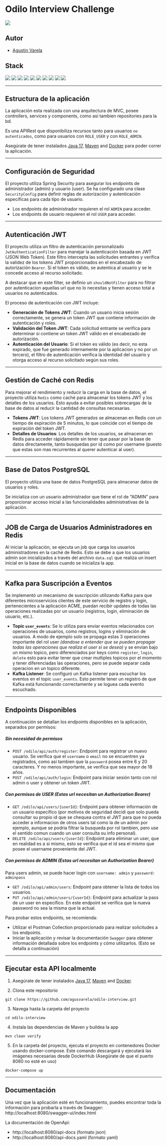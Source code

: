 # Odilo Interview Challenge

![](https://img.shields.io/badge/build-success-brightgreen.svg)

## Autor
- [Agustin Varela](https://www.linkedin.com/in/agus-varela10)

## Stack

![](https://img.shields.io/badge/Java_17-✓-blue.svg)
![](https://img.shields.io/badge/Spring_boot-✓-blue.svg)
![](https://img.shields.io/badge/Spring_security-✓-blue.svg)
![](https://img.shields.io/badge/Postgres-✓-blue.svg)
![](https://img.shields.io/badge/Redis-✓-blue.svg)
![](https://img.shields.io/badge/Kafka-✓-blue.svg)
![](https://img.shields.io/badge/Maven-✓-blue.svg)
![](https://img.shields.io/badge/Postman-✓-blue.svg)
![](https://img.shields.io/badge/OpenApi_3.0-✓-blue.svg)
![](https://img.shields.io/badge/Docker-✓-blue.svg)

-------------------

## Estructura de la aplicación

La aplicación esta realizada con una arquitectura de MVC, posee controllers, services y components, como asi tambien repositories para la bd.

Es una APIRest que disponibiliza recursos tanto para usuarios `no autenticados`, como para usuarios con `ROLE_USER` y con `ROLE_ADMIN`.

Asegúrate de tener instalados [Java 17](https://www.oracle.com/java/technologies/javase/jdk17-archive-downloads.html), [Maven](https://maven.apache.org/install.html) and [Docker](https://docs.docker.com/get-docker/) para poder correr la aplicación.

-------------------

## Configuración de Seguridad

El proyecto utiliza Spring Security para asegurar los endpoints de administrador (admin) y usuario (user). 
Se ha configurado una clase `SecurityConfig` para definir reglas de autorización y autenticación específicas para cada tipo de usuario.

* Los endpoints de administrador requieren el rol `ADMIN` para acceder.
* Los endpoints de usuario requieren el rol `USER` para acceder.

-------------------

## Autenticación JWT

El proyecto utiliza un filtro de autenticación personalizado `JwtAuthenticationFilter` para manejar la autenticación basada en JWT (JSON Web Token). 
Este filtro intercepta las solicitudes entrantes y verifica la validez de los tokens JWT proporcionados en el encabezado de autorización `Bearer`. 
Si el token es válido, se autentica al usuario y se le concede acceso al recurso solicitado.

A destacar que en este filter, se definio un `shouldNotFilter` para no filtrar por autenticacion aquellas url que no lo necesitas y tienen acceso total a usuarios no autenticados.

El proceso de autenticación con JWT incluye:

* **Generación de Tokens JWT**: Cuando un usuario inicia sesión correctamente, se genera un token JWT que contiene información de autenticación y roles.
* **Validación del Token JWT**: Cada solicitud entrante se verifica para determinar si contiene un token JWT válido en el encabezado de autorización.
* **Autenticación del Usuario**: Si el token es válido (es decir, no esta expirado, que fue generado internamente por la aplicacion y no por un tercero), el filtro de autenticación verifica la identidad del usuario y otorga acceso al recurso solicitado según sus roles.

-------------------

## Gestión de Caché con Redis

Para mejorar el rendimiento y reducir la carga en la base de datos, el proyecto utiliza `Redis` como caché para almacenar los tokens JWT y los detalles de los usuarios.
Esto ayuda a evitar posibles sobrecargas de la base de datos al reducir la cantidad de consultas necesarias.

* **Tokens JWT**: Los tokens JWT generados se almacenan en Redis con un tiempo de expiración de 5 minutos, lo que coincide con el tiempo de expiración del token JWT.
* **Detalles de Usuarios**: Los detalles de los usuarios, se almacenan en Redis para acceder rápidamente sin tener que pasar por la base de datos directamente, tanto busquedas por id como por username (puesto que estas son mas recurrentes al querer autenticar al user).

-------------------

## Base de Datos PostgreSQL

El proyecto utiliza una base de datos PostgreSQL para almacenar datos de usuarios y roles.

Se inicializa con un usuario administrador que tiene el rol de "ADMIN" para proporcionar acceso inicial a las funcionalidades administrativas de la aplicación.

-------------------

## JOB de Carga de Usuarios Administradores en Redis

Al iniciar la aplicación, se ejecuta un job que carga los usuarios administradores en la caché de Redis.
Esto se debe a que los usuarios admin son inicializados a través del archivo `data.sql` que realiza un insert inicial en la base de datos cuando se inicializa la app.

-------------------

## Kafka para Suscripción a Eventos

Se implementó un mecanismo de suscripción utilizando Kafka para que diferentes microservicios clientes de este servicio de registro y login, pertenecientes a la aplicación ACME, puedan recibir updates de todas las operaciones realizadas por un usuario (registros, login, eliminación de usuario, etc.).

* **Topic `user_events`**: Se lo utiliza para enviar eventos relacionados con operaciones de usuarios, como registros, logins y eliminación de usuarios. A modo de ejemplo solo se propaga estas 3 operaciones importante del rol user _(dandose a entender que se pueden propagar todas las operaciones que realiza el user si se desea)_ y se envian bajo un mismo topico, pero diferenciados por keys como `register`, `login`, `delete` esto para evitar tener que crear multiples topicos por el momento y tener diferenciadas las operaciones, pero se puede separar cada operacion en un topico diferente.
* **Kafka Listener**: Se configuró un Kafka listener para escuchar los eventos en el topic `user_events`. Esto permite tener un registro de que Kafka está funcionando correctamente y se loguea cada evento escuchado.

-------------------

## Endpoints Disponibles

A continuación se detallan los endpoints disponibles en la aplicación, separados por permisos:

##### Sin necesidad de permisos
* `POST /odilo/api/auth/register`: Endpoint para registrar un nuevo usuario. Se verifica que el `username` o `email` no se encuentren ya registrados, como asi tambien que la `password` posea entre 6 y 20 caracteres. Y no menos importante, se verifica que sea mayor de 18 años.
* `POST /odilo/api/auth/login`: Endpoint para iniciar sesión tanto con rol admin o user y obtener un token JWT.

##### Con permisos de USER (Estas url necesitan un Authorization Bearer)
* `GET /odilo/api/users/{userId}`: Endpoint para obtener información de un usuario específico (por motivos de seguridad decidi que solo pueda consultar su propio id que se chequea contra el JWT para que no pueda acceder a informacion de otros users tal como la de un admin por ejemplo, aunque se podria filtrar la busqueda por rol tambien, pero use el sentido comun cuando un user consulta su info personal).
* `DELETE /odilo/api/users/{userId}`: Endpoint para eliminar un user, que en realidad es a si mismo, esto se verifica que el id sea el mismo que posee el username proveniente del JWT.

##### Con permisos de ADMIN (Estas url necesitan un Authorization Bearer)

Para users admin, se puede hacer login con `username: admin` y `password: adminpass`

* `GET /odilo/api/admin/users`: Endpoint para obtener la lista de todos los usuarios.
* `PUT /odilo/api/admin/users/{userId}`: Endpoint para actualizar la pass de un user en especifico. En este endpoint se verifica que la nueva password no sea la misma que la actual.

Para probar estos endpoints, se recomienda:

* Utilizar el Postman Collection proporcionado para realizar solicitudes a los endpoints.
* Iniciar la aplicación y revisar la documentación `Swagger` para obtener información detallada sobre los endpoints y cómo utilizarlos. (Esto se detalla a continuación)

-------------------

## Ejecutar esta API localmente

1. Asegúrate de tener instalados [Java 17](https://www.oracle.com/java/technologies/javase/jdk17-archive-downloads.html), [Maven](https://maven.apache.org/install.html) and [Docker](https://docs.docker.com/get-docker/).

2. Clona este repositorio

```
git clone https://github.com/agusvarela/odilo-interview.git
```

3. Navega hasta la carpeta del proyecto

```
cd odilo-interview
```

4. Instala las dependencias de Maven y buildea la app

```
mvn clean verify
```

5. En la carpeta del proyecto, ejecuta el proyecto en contenedores Docker usando docker-compose. Este comando descargará y ejecutará las imágenes necesarias desde DockerHub (Asegúrate de que el puerto 8080 no esté en uso)

```
docker-compose up
```

----------

## Documentación

Una vez que la aplicación esté en funcionamiento, puedes encontrar toda la información para probarla a través de Swagger:
http://localhost:8080/swagger-ui/index.html

La documentación de OpenApi:
* http://localhost:8080/api-docs (formato json)
* http://localhost:8080/api-docs.yaml (formato yaml)
